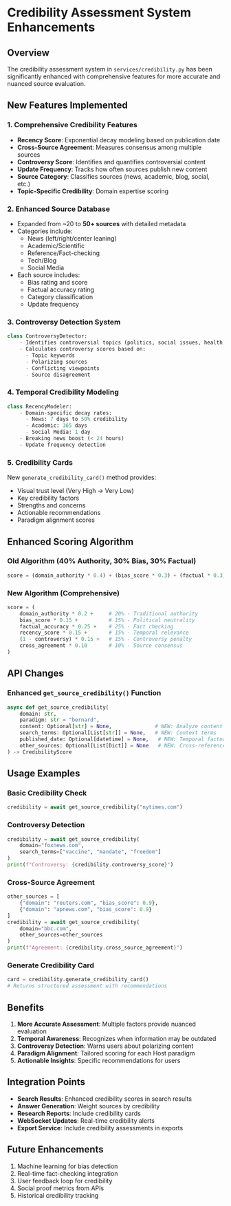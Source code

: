 # Credibility Assessment System Enhancements

## Overview
The credibility assessment system in `services/credibility.py` has been significantly enhanced with comprehensive features for more accurate and nuanced source evaluation.

## New Features Implemented

### 1. **Comprehensive Credibility Features**
- **Recency Score**: Exponential decay modeling based on publication date
- **Cross-Source Agreement**: Measures consensus among multiple sources
- **Controversy Score**: Identifies and quantifies controversial content
- **Update Frequency**: Tracks how often sources publish new content
- **Source Category**: Classifies sources (news, academic, blog, social, etc.)
- **Topic-Specific Credibility**: Domain expertise scoring

### 2. **Enhanced Source Database**
- Expanded from ~20 to **50+ sources** with detailed metadata
- Categories include:
  - News (left/right/center leaning)
  - Academic/Scientific
  - Reference/Fact-checking
  - Tech/Blog
  - Social Media
- Each source includes:
  - Bias rating and score
  - Factual accuracy rating
  - Category classification
  - Update frequency

### 3. **Controversy Detection System**
```python
class ControversyDetector:
    - Identifies controversial topics (politics, social issues, health, etc.)
    - Calculates controversy scores based on:
      - Topic keywords
      - Polarizing sources
      - Conflicting viewpoints
      - Source disagreement
```

### 4. **Temporal Credibility Modeling**
```python
class RecencyModeler:
    - Domain-specific decay rates:
      - News: 7 days to 50% credibility
      - Academic: 365 days
      - Social Media: 1 day
    - Breaking news boost (< 24 hours)
    - Update frequency detection
```

### 5. **Credibility Cards**
New `generate_credibility_card()` method provides:
- Visual trust level (Very High → Very Low)
- Key credibility factors
- Strengths and concerns
- Actionable recommendations
- Paradigm alignment scores

## Enhanced Scoring Algorithm

### Old Algorithm (40% Authority, 30% Bias, 30% Factual)
```python
score = (domain_authority * 0.4) + (bias_score * 0.3) + (factual * 0.3)
```

### New Algorithm (Comprehensive)
```python
score = (
    domain_authority * 0.2 +     # 20% - Traditional authority
    bias_score * 0.15 +          # 15% - Political neutrality
    factual_accuracy * 0.25 +    # 25% - Fact checking
    recency_score * 0.15 +       # 15% - Temporal relevance
    (1 - controversy) * 0.15 +   # 15% - Controversy penalty
    cross_agreement * 0.10       # 10% - Source consensus
)
```

## API Changes

### Enhanced `get_source_credibility()` Function
```python
async def get_source_credibility(
    domain: str,
    paradigm: str = "bernard",
    content: Optional[str] = None,              # NEW: Analyze content
    search_terms: Optional[List[str]] = None,   # NEW: Context terms
    published_date: Optional[datetime] = None,   # NEW: Temporal factor
    other_sources: Optional[List[Dict]] = None   # NEW: Cross-reference
) -> CredibilityScore
```

## Usage Examples

### Basic Credibility Check
```python
credibility = await get_source_credibility("nytimes.com")
```

### Controversy Detection
```python
credibility = await get_source_credibility(
    domain="foxnews.com",
    search_terms=["vaccine", "mandate", "freedom"]
)
print(f"Controversy: {credibility.controversy_score}")
```

### Cross-Source Agreement
```python
other_sources = [
    {"domain": "reuters.com", "bias_score": 0.9},
    {"domain": "apnews.com", "bias_score": 0.9}
]
credibility = await get_source_credibility(
    domain="bbc.com",
    other_sources=other_sources
)
print(f"Agreement: {credibility.cross_source_agreement}")
```

### Generate Credibility Card
```python
card = credibility.generate_credibility_card()
# Returns structured assessment with recommendations
```

## Benefits

1. **More Accurate Assessment**: Multiple factors provide nuanced evaluation
2. **Temporal Awareness**: Recognizes when information may be outdated
3. **Controversy Detection**: Warns users about polarizing content
4. **Paradigm Alignment**: Tailored scoring for each Host paradigm
5. **Actionable Insights**: Specific recommendations for users

## Integration Points

- **Search Results**: Enhanced credibility scores in search results
- **Answer Generation**: Weight sources by credibility
- **Research Reports**: Include credibility cards
- **WebSocket Updates**: Real-time credibility alerts
- **Export Service**: Include credibility assessments in exports

## Future Enhancements

1. Machine learning for bias detection
2. Real-time fact-checking integration
3. User feedback loop for credibility
4. Social proof metrics from APIs
5. Historical credibility tracking